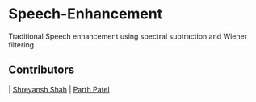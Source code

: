# Speech-Enhancement
Traditional Speech enhancement using spectral subtraction and Wiener filtering

## Contributors

| [Shreyansh Shah](https://github.com/shreyanshshah27)
| [Parth Patel](https://github.com/parth-27)
